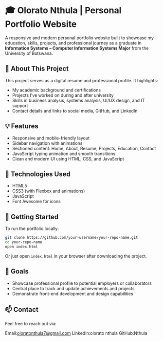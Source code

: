 
# 🎓 Olorato Nthula | Personal Portfolio Website

A responsive and modern personal portfolio website built to showcase my education, skills, projects, and professional journey as a graduate in **Information Systems – Computer Information Systems Major** from the University of Botswana.

## 📌 About This Project

This project serves as a digital resume and professional profile. It highlights:

* My academic background and certifications
* Projects I've worked on during and after university
* Skills in business analysis, systems analysis, UI/UX design, and IT support
* Contact details and links to social media, GitHub, and LinkedIn

## 💡 Features

* Responsive and mobile-friendly layout
* Sidebar navigation with animations
* Sectioned content: Home, About, Resume, Projects, Education, Contact
* JavaScript typing animation and smooth transitions
* Clean and modern UI using HTML, CSS, and JavaScript

## 📁 Technologies Used

* HTML5
* CSS3 (with Flexbox and animations)
* JavaScript
* Font Awesome for icons

## 🚀 Getting Started

To run the portfolio locally:

```bash
git clone https://github.com/your-username/your-repo-name.git
cd your-repo-name
open index.html
```

Or just open `index.html` in your browser after downloading the project.

## 🎯 Goals

* Showcase professional profile to potential employers or collaborators
* Central place to track and update achievements and projects
* Demonstrate front-end development and design capabilities

## 📫 Contact

Feel free to reach out via:

Email:oloratonthula7@gmail.com
LinkedIn:olorato nthula
GitHub:Nthula

